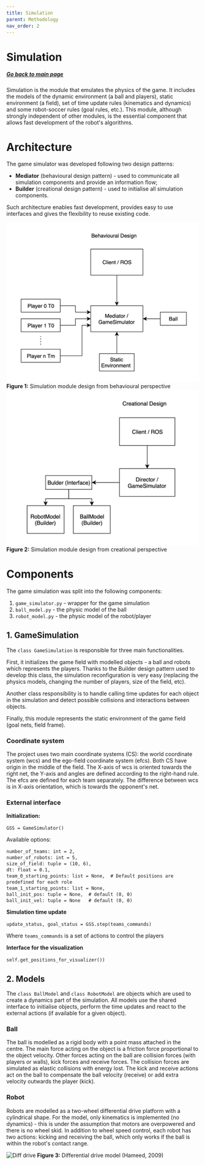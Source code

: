 ```yaml
---
title: Simulation
parent: Methodology
nav_order: 2
---
```


# Simulation 

##### [Go back to main page](../../Documentation.md)

Simulation is the module that emulates the physics of the game. 
It includes the models of the dynamic environment (a ball and players), static environment (a field), set of time update rules (kinematics and dynamics) and some robot-soccer rules (goal rules, etc.).
This module, although strongly independent of other modules, is the essential component that allows fast development of the robot's algorithms.

# Architecture
The game simulator was developed following two design patterns: 
* __Mediator__ (behavioural design pattern) - used to communicate all simulation components and provide an information flow;
* __Builder__ (creational design pattern) - used to initialise all simulation components.
  

Such architecture enables fast development, provides easy to use interfaces and gives the flexibility to reuse existing code.

![Behavioural Design](../Figures/Simulation_behavior.png)
__Figure 1:__ Simulation module design from behavioural perspective
![Creational Design](../Figures/Simulation_creation.png)
__Figure 2:__ Simulation module design from creational perspective

# Components
The game simulation was split into the following components:
1. ```game_simulator.py``` - wrapper for the game simulation  
2. ```ball_model.py``` - the physic model of the ball 
3. ```robot_model.py``` - the physic model of the robot/player

## 1. GameSimulation
The ```class GameSimulation``` is responsible for three main functionalities. 

First, it initializes the game field with modelled objects - a ball and robots which represents the players. 
Thanks to the Builder design pattern used to develop this class, the simulation reconfiguration is very easy 
(replacing the physics models, changing the number of players, size of the field, etc). 

Another class responsibility is to handle calling time updates for each object in the simulation and detect possible collisions and interactions between objects. 

Finally, this module represents the static environment of the game field (goal nets, field frame).

### Coordinate system
The project uses two main coordinate systems (CS): the world coordinate system (wcs) and the ego-field coordinate system (efcs). 
Both CS have origin in the middle of the field. The X-axis of wcs is oriented towards the right net, the Y-axis and angles are defined according to the right-hand rule.
The efcs are defined for each team separately. The difference between wcs is in X-axis orientation, which is towards the opponent's net.

### External interface
__Initialization:__

```GSS = GameSimulator()```

Available options:
```
number_of_teams: int = 2, 
number_of_robots: int = 5,
size_of_field: tuple = (10, 6), 
dt: float = 0.1,
team_0_starting_points: list = None,  # Default positions are predefined for each role
team_1_starting_points: list = None,
ball_init_pos: tuple = None,  # default (0, 0)
ball_init_vel: tuple = None   # default (0, 0)
```

__Simulation time update__

```update_status, goal_status = GSS.step(teams_commands)```

Where ```teams_commands``` is a set of actions to control the players

__Interface for the visualization__

```self.get_positions_for_visualizer())```

## 2. Models
The ```class BallModel``` and ```class RobotModel``` are objects which are used to create a dynamics part of the simulation. All models use the shared interface to initialise objects, 
perform the time updates and react to the external actions (if available for a given object).

### Ball

The ball is modelled as a rigid body with a point mass attached in the centre. The main force acting on the object is a friction force proportional to the object velocity.
Other forces acting on the ball are collision forces (with players or walls), kick forces and receive forces. 
The collision forces are simulated as elastic collisions with energy lost. 
The kick and receive actions act on the ball to compensate the ball velocity (receive) or add extra velocity outwards the player (kick).

### Robot

Robots are modelled as a two-wheel differential drive platform with a cylindrical shape. 
For the model, only kinematics is implemented (no dynamics) - this is under the assumption that motors are overpowered and there is no wheel skid.
In addition to wheel speed control, each robot has two actions: kicking and receiving the ball, which only works if the ball is within the robot's contact range.

![Diff drive](https://www.researchgate.net/profile/Claus-Sorensen/publication/267335976/figure/fig4/AS:295717655597070@1447515991705/Two-wheeled-vehicle-derived-using-differential-steering.png)
__Figure 3:__ Differential drive model (Hameed, 2009)

